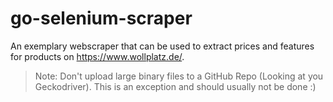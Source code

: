 # go-selenium-scraper

An exemplary webscraper that can be used to extract prices and features for products on https://www.wollplatz.de/.









>Note: Don't upload large binary files to a GitHub Repo (Looking at you Geckodriver). This is an exception and should usually not be done :)
